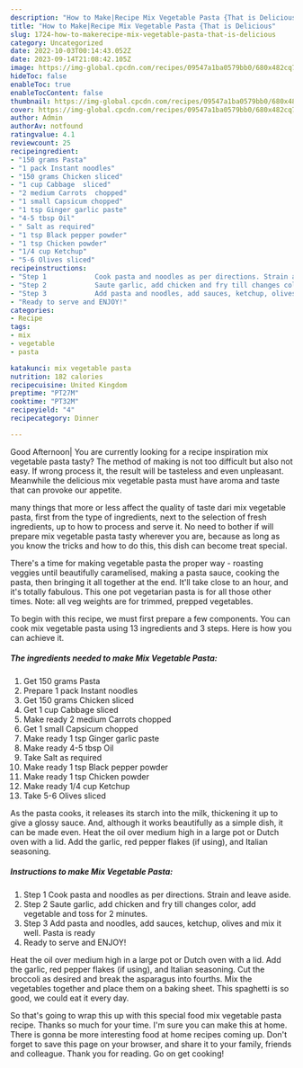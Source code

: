 ```yaml
---
description: "How to Make|Recipe Mix Vegetable Pasta {That is Delicious"
title: "How to Make|Recipe Mix Vegetable Pasta {That is Delicious"
slug: 1724-how-to-makerecipe-mix-vegetable-pasta-that-is-delicious
category: Uncategorized
date: 2022-10-03T00:14:43.052Z
date: 2023-09-14T21:08:42.105Z
image: https://img-global.cpcdn.com/recipes/09547a1ba0579bb0/680x482cq70/mix-vegetable-pasta-recipe-main-photo.jpg
hideToc: false
enableToc: true
enableTocContent: false
thumbnail: https://img-global.cpcdn.com/recipes/09547a1ba0579bb0/680x482cq70/mix-vegetable-pasta-recipe-main-photo.jpg
cover: https://img-global.cpcdn.com/recipes/09547a1ba0579bb0/680x482cq70/mix-vegetable-pasta-recipe-main-photo.jpg
author: Admin
authorAv: notfound
ratingvalue: 4.1
reviewcount: 25
recipeingredient:
- "150 grams Pasta"
- "1 pack Instant noodles"
- "150 grams Chicken sliced"
- "1 cup Cabbage  sliced"
- "2 medium Carrots  chopped"
- "1 small Capsicum chopped"
- "1 tsp Ginger garlic paste"
- "4-5 tbsp Oil"
- " Salt as required"
- "1 tsp Black pepper powder"
- "1 tsp Chicken powder"
- "1/4 cup Ketchup"
- "5-6 Olives sliced"
recipeinstructions:
- "Step 1            Cook pasta and noodles as per directions. Strain and leave aside."
- "Step 2            Saute garlic, add chicken and fry till changes color, add vegetable and toss for 2 minutes."
- "Step 3            Add pasta and noodles, add sauces, ketchup, olives and mix it well. Pasta is ready"
- "Ready to serve and ENJOY!"
categories:
- Recipe
tags:
- mix
- vegetable
- pasta

katakunci: mix vegetable pasta 
nutrition: 182 calories
recipecuisine: United Kingdom
preptime: "PT27M"
cooktime: "PT32M"
recipeyield: "4"
recipecategory: Dinner

---
```



Good Afternoon| You are currently looking for a recipe inspiration mix vegetable pasta tasty? The method of making is not too difficult but also not easy. If wrong process it, the result will be tasteless and even unpleasant. Meanwhile the delicious mix vegetable pasta must have aroma and taste that can provoke our appetite.






many things that more or less affect the quality of taste dari mix vegetable pasta, first from the type of ingredients, next to the selection of fresh ingredients, up to how to process and serve it. No need to bother if will prepare mix vegetable pasta tasty wherever you are, because as long as you know the tricks and how to do this, this dish can become treat special.


There&#39;s a time for making vegetable pasta the proper way - roasting veggies until beautifully caramelised, making a pasta sauce, cooking the pasta, then bringing it all together at the end. It&#39;ll take close to an hour, and it&#39;s totally fabulous. This one pot vegetarian pasta is for all those other times. Note: all veg weights are for trimmed, prepped vegetables.


To begin with this recipe, we must first prepare a few components. You can cook mix vegetable pasta using 13 ingredients and 3 steps. Here is how you can achieve it.

<!--inarticleads1-->

##### The ingredients needed to make Mix Vegetable Pasta:

1. Get 150 grams Pasta
1. Prepare 1 pack Instant noodles
1. Get 150 grams Chicken sliced
1. Get 1 cup Cabbage  sliced
1. Make ready 2 medium Carrots  chopped
1. Get 1 small Capsicum chopped
1. Make ready 1 tsp Ginger garlic paste
1. Make ready 4-5 tbsp Oil
1. Take  Salt as required
1. Make ready 1 tsp Black pepper powder
1. Make ready 1 tsp Chicken powder
1. Make ready 1/4 cup Ketchup
1. Take 5-6 Olives sliced


As the pasta cooks, it releases its starch into the milk, thickening it up to give a glossy sauce. And, although it works beautifully as a simple dish, it can be made even. Heat the oil over medium high in a large pot or Dutch oven with a lid. Add the garlic, red pepper flakes (if using), and Italian seasoning. 

<!--inarticleads2-->

##### Instructions to make Mix Vegetable Pasta:

1. Step 1            Cook pasta and noodles as per directions. Strain and leave aside.
1. Step 2            Saute garlic, add chicken and fry till changes color, add vegetable and toss for 2 minutes.
1. Step 3            Add pasta and noodles, add sauces, ketchup, olives and mix it well. Pasta is ready
1. Ready to serve and ENJOY!

Heat the oil over medium high in a large pot or Dutch oven with a lid. Add the garlic, red pepper flakes (if using), and Italian seasoning. Cut the broccoli as desired and break the asparagus into fourths. Mix the vegetables together and place them on a baking sheet. This spaghetti is so good, we could eat it every day. 

So that's going to wrap this up with this special food mix vegetable pasta recipe. Thanks so much for your time. I'm sure you can make this at home. There is gonna be more interesting food at home recipes coming up. Don't forget to save this page on your browser, and share it to your family, friends and colleague. Thank you for reading. Go on get cooking!
